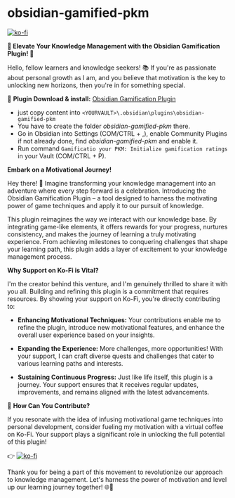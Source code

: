 # obsidian-gamified-pkm

[![ko-fi](https://ko-fi.com/img/githubbutton_sm.svg)](https://ko-fi.com/J3J6DYYS5)

**🌟 Elevate Your Knowledge Management with the Obsidian Gamification Plugin! 🚀**

Hello, fellow learners and knowledge seekers! 📚 If you're as passionate about personal growth as I am, and you believe that motivation is the key to unlocking new horizons, then you're in for something special.

🔗 **Plugin Download & install:** [Obsidian Gamification Plugin](https://github.com/saertna/obsidian-gamified-pkm/tree/main/obsidian-gamified-pkm)

- just copy content into `<YOURVAULT>\.obsidian\plugins\obsidian-gamified-pkm`
- You have to create the folder *obsidian-gamified-pkm* there. 
- Go in Obsidian into Settings (COM/CTRL + ,), enable Community Plugins if not already done, find *obsidian-gamified-pkm* and enable it. 
- Run command `Gamificatio your PKM: Initialize gamification ratings` in your Vault (COM/CTRL + P).

**Embark on a Motivational Journey!**

Hey there! 👋 Imagine transforming your knowledge management into an adventure where every step forward is a celebration. Introducing the Obsidian Gamification Plugin – a tool designed to harness the motivating power of game techniques and apply it to our pursuit of knowledge.

This plugin reimagines the way we interact with our knowledge base. By integrating game-like elements, it offers rewards for your progress, nurtures consistency, and makes the journey of learning a truly motivating experience. From achieving milestones to conquering challenges that shape your learning path, this plugin adds a layer of excitement to your knowledge management process.

**Why Support on Ko-Fi is Vital?**

I'm the creator behind this venture, and I'm genuinely thrilled to share it with you all. Building and refining this plugin is a commitment that requires resources. By showing your support on Ko-Fi, you're directly contributing to:

- **Enhancing Motivational Techniques:** Your contributions enable me to refine the plugin, introduce new motivational features, and enhance the overall user experience based on your insights.

- **Expanding the Experience:** More challenges, more opportunities! With your support, I can craft diverse quests and challenges that cater to various learning paths and interests.

- **Sustaining Continuous Progress:** Just like life itself, this plugin is a journey. Your support ensures that it receives regular updates, improvements, and remains aligned with the latest advancements.

🎉 **How Can You Contribute?**

If you resonate with the idea of infusing motivational game techniques into personal development, consider fueling my motivation with a virtual coffee on Ko-Fi. Your support plays a significant role in unlocking the full potential of this plugin!

👉 [![ko-fi](https://ko-fi.com/img/githubbutton_sm.svg)](https://ko-fi.com/J3J6DYYS5)

Thank you for being a part of this movement to revolutionize our approach to knowledge management. Let's harness the power of motivation and level up our learning journey together! 🌐🌱


